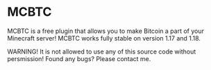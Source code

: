 # MCBTC

MCBTC is a free plugin that allows you to make Bitcoin a part of your Minecraft server! MCBTC works fully stable on version 1.17 and 1.18.

WARNING! It is not allowed to use any of this source code without persmission! Found any bugs? Please contact me.
